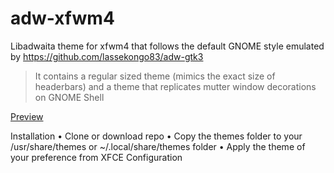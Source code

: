 # adw-xfwm4
Libadwaita theme for xfwm4 that follows the default GNOME style emulated by https://github.com/lassekongo83/adw-gtk3

> It contains a regular sized theme (mimics the exact size of headerbars) and a theme that replicates mutter window decorations on GNOME Shell

[Preview](https://user-images.githubusercontent.com/6712155/214208216-325880dc-64b2-4dbb-be3b-d21c41e93d1d.mp4)

Installation
• Clone or download repo
• Copy the themes folder to your /usr/share/themes or ~/.local/share/themes folder
• Apply the theme of your preference from XFCE Configuration

